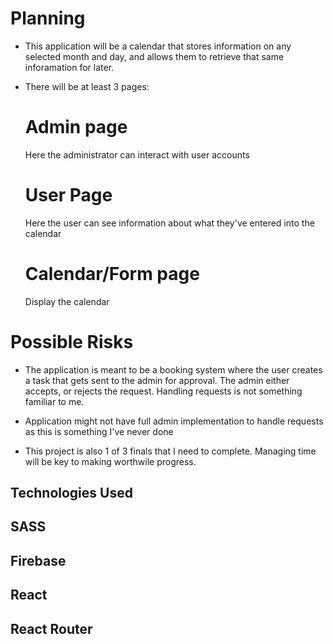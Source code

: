 # Planning

- This application will be a calendar that stores information on any selected month and day, and allows them to retrieve that same inforamation for later.

- There will be at least 3 pages: 
  # Admin page
    Here the administrator can interact with user accounts
  # User Page
    Here the user can see information about what they've entered into the calendar
  # Calendar/Form page
    Display the calendar

# Possible Risks

- The application is meant to be a booking system where the user creates a task that gets sent to the admin for approval. The admin either accepts, or rejects the request. Handling requests is not something familiar to me.

- Application might not have full admin implementation to handle requests as this is something I've never done

- This project is also 1 of 3 finals that I need to complete. Managing time will be key to making worthwile progress.

## Technologies Used

## SASS
## Firebase
## React
## React Router
